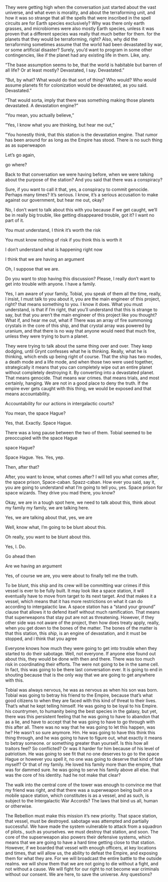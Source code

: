 They were getting high when the conversation just started about the vast
universe, and what even is morality, and about the terraforming unit,
and how it was so strange that all the spells that were inscribed in the
spell circuits are for Earth species exclusively? Why was there only
earth grasses, and microbiomes were also mostly Earth species, unless it
was proven that a different species was really that much better for
them. for the planets that they would be terraforming, right? Also, why
did the terraforming sometimes assume that the world had been devastated
by war, or some artificial disaster? Surely, you’d want to program in
some other contingencies, like if the planet had any existing life in
them. Like, any.

“The base assumption seems to be, that the world is habitable but barren
of all life? Or at least mostly? Devastated, I say. Devastated.”

“But, by what? What would do that sort of thing? Who would? Who would
assume planets fit for colonization would be devastated, as you said.
Devastated.”

“That would sorta, imply that there was something making those planets
devastated. A devastation engine?”

“You mean, you actually believe,”

“Yes, I know what you are thinking, but hear me out,”

"You honestly think, that this station is the devastation engine. That
rumor has been around for as long as the Empire has stood. There is no
such thing as as superweapon

Let’s go again,

go where?

Back to that conversation we were having before, when we were talking
about the purpose of the station? And you said that there was a
conspiracy?

Sure, if you want to call it that, yes, a conspiracy to commit genocide.
Perhaps many times? It’s serious. I know, it’s a serious accusation to
make against our government, but hear me out, okay?

No, I don’t want to talk about this with you because if we get caught,
we’ll be in really big trouble, like getting disappeared trouble, got
it? I want no part of it.

You must understand, I think it’s worth the risk

You must know nothing of risk if you think this is worth it

I don’t understand what is happening right now

I think that we are having an argument

Oh, I suppose that we are.

Do you want to stop having this discussion? Please, I really don’t want
to get into trouble with anyone. I have a family.

Yes, I am aware of your family, Tobial, you speak of them all the time,
really, I insist, I must talk to you about it, you are the main engineer
of this project, right? that means something to you. I know it does.
What you must understand, is that if I’m right, that you’ll understand
that this is strange to say, but that you aren’t the main engineer of
this project like you thought? What if, and hear me out, what if There
was an array of fire summoning crystals in the core of this ship, and
that crystal array was powered by uranium, and that there is no way that
anyone would need that much fire, unless they were trying to burn a
planet.

They were trying to talk about the same thing over and over. They keep
dodging, until Grynt confesses what he is thinking. Really, what he is
thinking, which ends up being right of course. That the ship has two
modes, a death mode and a life mode, and when those two were used
together, strategically it means that you can completely wipe out an
entire planet without completely destroying it. By converting into a
devastated planet. That means genocide. That means war crimes. that
means trials, and most certainly, hanging. We are not in a good place to
deny the truth. If the empire ever gets caught with this thing, we would
be exposed and that means accountability.

Accountability for our actions in intergalactic courts?

You mean, the space Hague?

Yes, that. Exactly. Space Hague.

There was a long pause between the two of them. Tobial seemed to be
preoccupied with the space Hague

space Hague?

Space Hague. Yes. Yes, yep.

Then, after that?

After, you want to know, what comes after? I will tell you what comes
after, the space prison, Space-caban. Spazz-caban. How ever you said,
say it, you are going to understand what I’m going to tell you, yes.
Space prison for space wizards. They drive you mad there, you know?

Okay, we are in a tough spot here, we need to talk about this, think
about my family my family, we are talking here.

Yes, we are talking about that, yes, we are

Well, know what, I’m going to be blunt about this.

Oh really, you want to be blunt about this.

Yes, I. Do.

Go ahead then

Are we having an argument

Yes, of course we are, you were about to finally tell me the truth.

To be blunt, this ship and its crew will be committing war crimes if
this vessel is ever to be fully built. It may look like a space station,
it will eventually have to move from target to its next target. And that
makes it a vessel, which means that it has more restrictions on what it
can do according to intergalactic law. A space station has a “stand your
ground” clause that allows it to defend itself without much
ramification. That means that superweapons that stay put are not as
threatening. However, if they other side was not aware of the project,
then how does treaty apply, really, when you get down to the bones of
the matter. The bones of the matter is that this station, this *ship*,
is an engine of devastation, and it must be stopped, and i think that
you agree

Everyone knows how much they were going to get into trouble when they
started to do their sabotage. Well, not everyone. If anyone else found
out about this, they would be done with then and there. There was too
much risk in coordinating their efforts. The were not going to be in the
same cell. In fact, this was going to be there last conversation ever.
It is going to end in shouting because that is the only way that we are
going to get anywhere with this.

Tobial was always nervous, he was as nervous as when his son was born.
Tobial was going to betray his friend to the Empire, because that’s what
good citizens to when they are faced with this kind of threat to their
lives. That’s what he kept telling himself. He was going to be loyal to
his Empire. his countrymen, to humanity being the best species in the
galaxy, but yet, there was this persistent feeling that he was going to
have to abandon that as a lie, and have to accept that he was going to
have to go through with this after all. There was no way that he was
going to let this happen, was he? He wasn’t so sure anymore. Hm. He was
going to have this think this thing through, and he was going to have to
figure out, what exactly it means to betray someone. or something
greater than yourself. Is this how all traitors feel? So conflicted? Or
was it harder for him because of his level of patriotism. He was going
to see fit that no one deserves to go to the space Hague or however you
spell it, no one was going to deserve that kind of fate myself? Or that
of my family. He loved his family more than the empire, that was for
dammed sure. he was going to serve his family above all else. that was
the core of his identity. had he not make that clear?

The walk into the central core of the tower was enough to convince me
that my friend was right, and that there was a superweapon being built
on a mobile space station, which constitutes is as a vessel, and as
such, is subject to the Intergalactic War Accords? The laws that bind us
all, human or otherwise.

The Rebellion must make this mission it’s new priority. That space
station, that vessel, must be destroyed. sabotage was attempted and
partially successful. We have made the system vulnerable to attack from
a squadron of pilots., such as yourselves. we must destroy that station,
and soon. The core of the supserweapon also powers their defensive
systems, which means that we are going to have a hard time getting close
to that station. However, if we boarded that vessel with enough
officers, at key locations and times, that will allow us, the ability to
defeat the Empire, and exposing them for what they are. For we will
broadcast the entire battle to the outside realms. we will show them
that we are not going to die without a fight, and not without a cause.
We will fight for our right to not become war criminals without our
consent. We are here, to save the universe. Any questions?
